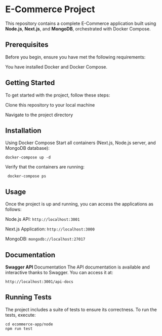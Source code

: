 # E-Commerce Project
This repository contains a complete E-Commerce application built using **Node.js**, **Next.js**, and **MongoDB**, orchestrated with Docker Compose.

## Prerequisites
Before you begin, ensure you have met the following requirements:

You have installed Docker and Docker Compose.

## Getting Started
To get started with the project, follow these steps:

Clone this repository to your local machine

Navigate to the project directory

## Installation
Using Docker Compose
Start all containers (Next.js, Node.js server, and MongoDB database):


```docker-compose up -d```

Verify that the containers are running:


``` docker-compose ps``` 

## Usage
Once the project is up and running, you can access the applications as follows:

Node.js API: 
```http://localhost:3001```

Next.js Application: 
```http://localhost:3000```

MongoDB:
```mongodb://localhost:27017```

## Documentation
**Swagger API** Documentation
The API documentation is available and interactive thanks to Swagger. You can access it at:


```http://localhost:3001/api-docs```

## Running Tests

The project includes a suite of tests to ensure its correctness. To run the tests, execute:

```
cd ecommerce-app/node
npm run test
```
